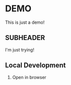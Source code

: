 # DEMO

This is just a demo!

## SUBHEADER

I'm just trying!

## Local Development

1. Open in browser